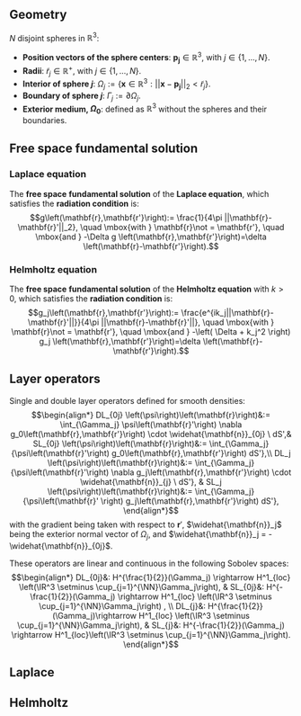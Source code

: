 ## Geometry

$N$ disjoint spheres in $\mathbb{R}^3$:
- **Position vectors of the sphere centers**: $\mathbf{p_j} \in \mathbb{R}^3$, with $j \in \{1,...,N\}$.  
- **Radii**: $\tilde{r}_j\in \mathbb{R}^+$, with $j \in \{1,...,N\}$.
- **Interior of sphere $j$**: $\Omega_j:=\{ \mathbf{x} \in \mathbb{R}^3:||\mathbf{x}-\mathbf{p_j}||_2<\tilde{r}_j \}$.
- **Boundary of sphere $j$**: $\Gamma_j:=\partial \Omega_j$.
- **Exterior medium, $\Omega_0$**: defined as $\mathbb{R}^3$ without the spheres and their boundaries.  

## Free space fundamental solution

### Laplace equation
The **free space** **fundamental solution** of the **Laplace equation**, which satisfies the **radiation condition** is:
$$g\left(\mathbf{r},\mathbf{r'}\right):= \frac{1}{4\pi ||\mathbf{r}-\mathbf{r}'||_2}, \quad \mbox{with } \mathbf{r}\not = \mathbf{r'}, \quad \mbox{and } -\Delta g \left(\mathbf{r},\mathbf{r'}\right)=\delta \left(\mathbf{r}-\mathbf{r'}\right).$$

### Helmholtz equation
The **free space** **fundamental solution** of the **Helmholtz equation** with $k>0$, which satisfies the **radiation condition** is:
$$g_j\left(\mathbf{r},\mathbf{r'}\right):= \frac{e^{ik_j||\mathbf{r}-\mathbf{r}'||}}{4\pi ||\mathbf{r}-\mathbf{r}'||}, \quad \mbox{with } \mathbf{r}\not = \mathbf{r'}, \quad \mbox{and } -\left( \Delta + k_j^2 \right) g_j \left(\mathbf{r},\mathbf{r'}\right)=\delta \left(\mathbf{r}-\mathbf{r'}\right).$$


## Layer operators

Single and double layer operators defined for smooth densities:
$$\begin{align*}
DL_{0j} \left(\psi\right)\left(\mathbf{r}\right)&:=	\int_{\Gamma_j}  \psi\left(\mathbf{r}'\right) \nabla g_0\left(\mathbf{r},\mathbf{r'}\right) \cdot \widehat{\mathbf{n}}_{0j} \ dS',&
SL_{0j} \left(\psi\right)\left(\mathbf{r}\right)&:=	\int_{\Gamma_j}  {\psi\left(\mathbf{r}'\right) g_0\left(\mathbf{r},\mathbf{r'}\right) dS'},\\
DL_j \left(\psi\right)\left(\mathbf{r}\right)&:=	\int_{\Gamma_j}  {\psi\left(\mathbf{r}'\right) \nabla g_j\left(\mathbf{r},\mathbf{r'}\right) \cdot \widehat{\mathbf{n}}_{j} \ dS'}, &
SL_j \left(\psi\right)\left(\mathbf{r}\right)&:=	\int_{\Gamma_j}  {\psi\left(\mathbf{r}' \right) g_j\left(\mathbf{r},\mathbf{r'}\right) dS'},
\end{align*}$$
with the gradient being taken with respect to $\mathbf{r}'$, $\widehat{\mathbf{n}}_j$ being the exterior normal vector of $\Omega_j$, and $\widehat{\mathbf{n}}_j = -\widehat{\mathbf{n}}_{0j}$.

These operators are linear and continuous in the following Sobolev spaces:
$$\begin{align*}
DL_{0j}&: H^{\frac{1}{2}}(\Gamma_j) \rightarrow H^1_{loc} \left(\IR^3 \setminus \cup_{j=1}^{\NN}\Gamma_j\right), & SL_{0j}&: H^{-\frac{1}{2}}(\Gamma_j) \rightarrow H^1_{loc}  \left(\IR^3 \setminus \cup_{j=1}^{\NN}\Gamma_j\right)  , \\
DL_{j}&: H^{\frac{1}{2}}(\Gamma_j)\rightarrow H^1_{loc} \left(\IR^3 \setminus \cup_{j=1}^{\NN}\Gamma_j\right), & SL_{j}&: H^{-\frac{1}{2}}(\Gamma_j) \rightarrow H^1_{loc}\left(\IR^3 \setminus \cup_{j=1}^{\NN}\Gamma_j\right).
\end{align*}$$

## Laplace



## Helmholtz